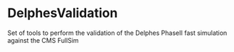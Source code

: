 # DelphesValidation
Set of tools to perform the validation of the Delphes PhaseII fast simulation against the CMS FullSim
